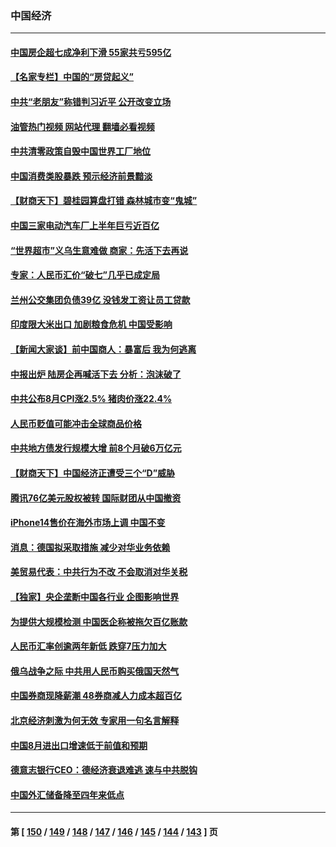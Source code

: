 ### 中国经济
---
#### [中国房企超七成净利下滑 55家共亏595亿](../../pages/ncid283/n13821964.md?09110845) 
#### [【名家专栏】中国的“房贷起义”](../../pages/ncid283/n13821748.md?09110845) 
#### [中共“老朋友”称错判习近平 公开改变立场](../../pages/ncid283/n13821789.md?09110845) 
#### [油管热门视频 网站代理 翻墙必看视频](http://209.222.30.114:81/youtube.html?09110845)
#### [中共清零政策自毁中国世界工厂地位](../../pages/ncid283/n13821524.md?09110845) 
#### [中国消费类股暴跌 预示经济前景黯淡](../../pages/ncid283/n13821437.md?09110845) 
#### [【财商天下】碧桂园算盘打错 森林城市变“鬼城”](../../pages/ncid283/n13821088.md?09110845) 
#### [中国三家电动汽车厂上半年巨亏近百亿](../../pages/ncid283/n13821243.md?09110845) 
#### [“世界超市”义乌生意难做 商家：先活下去再说](../../pages/ncid283/n13821196.md?09110845) 
#### [专家：人民币汇价“破七”几乎已成定局](../../pages/ncid283/n13821198.md?09110845) 
#### [兰州公交集团负债39亿 没钱发工资让员工贷款](../../pages/ncid283/n13821186.md?09110845) 
#### [印度限大米出口 加剧粮食危机 中国受影响](../../pages/ncid283/n13821107.md?09110845) 
#### [【新闻大家谈】前中国商人：暴富后 我为何逃离](../../pages/ncid283/n13820946.md?09110845) 
#### [中报出炉 陆房企再喊活下去 分析：泡沫破了](../../pages/ncid283/n13820895.md?09110845) 
#### [中共公布8月CPI涨2.5% 猪肉价涨22.4%](../../pages/ncid283/n13820659.md?09110845) 
#### [人民币贬值可能冲击全球商品价格](../../pages/ncid283/n13820656.md?09110845) 
#### [中共地方债发行规模大增 前8个月破6万亿元](../../pages/ncid283/n13820660.md?09110845) 
#### [【财商天下】中国经济正遭受三个“D”威胁](../../pages/ncid283/n13820299.md?09110845) 
#### [腾讯76亿美元股权被转 国际财团从中国撤资](../../pages/ncid283/n13820286.md?09110845) 
#### [iPhone14售价在海外市场上调 中国不变](../../pages/ncid283/n13820296.md?09110845) 
#### [消息：德国拟采取措施 减少对华业务依赖](../../pages/ncid283/n13820258.md?09110845) 
#### [美贸易代表：中共行为不改 不会取消对华关税](../../pages/ncid283/n13820256.md?09110845) 
#### [【独家】央企垄断中国各行业 企图影响世界](../../pages/ncid283/n13819883.md?09110845) 
#### [为提供大规模检测 中国医企称被拖欠百亿账款](../../pages/ncid283/n13819894.md?09110845) 
#### [人民币汇率创逾两年新低 跌穿7压力加大](../../pages/ncid283/n13819848.md?09110845) 
#### [俄乌战争之际 中共用人民币购买俄国天然气](../../pages/ncid283/n13819600.md?09110845) 
#### [中国券商现降薪潮 48券商减人力成本超百亿](../../pages/ncid283/n13819571.md?09110845) 
#### [北京经济刺激为何无效 专家用一句名言解释](../../pages/ncid283/n13819505.md?09110845) 
#### [中国8月进出口增速低于前值和预期](../../pages/ncid283/n13819548.md?09110845) 
#### [德意志银行CEO：德经济衰退难逃 速与中共脱钩](../../pages/ncid283/n13819503.md?09110845) 
#### [中国外汇储备降至四年来低点](../../pages/ncid283/n13819493.md?09110845) 

---
#### 第 [ [150](./150.md?09110845) / [149](./149.md?09110845) / [148](./148.md?09110845) / [147](./147.md?09110845) / [146](./146.md?09110845) / [145](./145.md?09110845) / [144](./144.md?09110845) / [143](./143.md?09110845) ] 页
